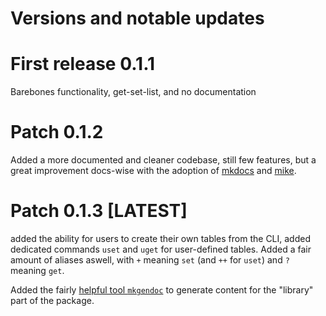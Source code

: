 # Versions and notable updates

# First release 0.1.1

Barebones functionality, get-set-list, and no documentation

# Patch 0.1.2

Added a more documented and cleaner codebase, still few features, but a great improvement docs-wise
with the adoption of [mkdocs][1] and [mike][2].

# Patch 0.1.3 [LATEST]

added the ability for users to create their own tables from the CLI, added dedicated commands `uset` and `uget`
for user-defined tables. Added a fair amount of aliases aswell, with `+` meaning `set` (and `++` for `uset`) and `?` meaning `get`.

Added the fairly [helpful tool `mkgendoc`][3] to generate content for the "library" part of the package.


[1]:(https://www.mkdocs.org/)
[2]:(https://github.com/jimporter/mike)
[3]:(https://github.com/davidenunes/mkgendocs)